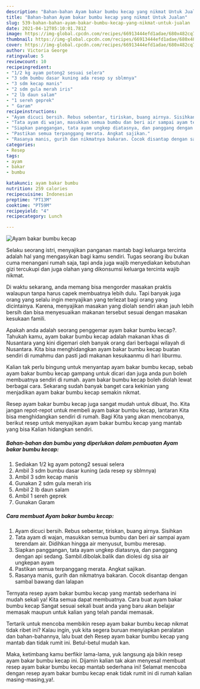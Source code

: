 ```yaml
---
description: "Bahan-bahan Ayam bakar bumbu kecap yang nikmat Untuk Jualan"
title: "Bahan-bahan Ayam bakar bumbu kecap yang nikmat Untuk Jualan"
slug: 539-bahan-bahan-ayam-bakar-bumbu-kecap-yang-nikmat-untuk-jualan
date: 2021-04-12T05:10:01.781Z
image: https://img-global.cpcdn.com/recipes/66913444efd1adae/680x482cq70/ayam-bakar-bumbu-kecap-foto-resep-utama.jpg
thumbnail: https://img-global.cpcdn.com/recipes/66913444efd1adae/680x482cq70/ayam-bakar-bumbu-kecap-foto-resep-utama.jpg
cover: https://img-global.cpcdn.com/recipes/66913444efd1adae/680x482cq70/ayam-bakar-bumbu-kecap-foto-resep-utama.jpg
author: Victoria George
ratingvalue: 5
reviewcount: 10
recipeingredient:
- "1/2 kg ayam potong2 sesuai selera"
- "3 sdm bumbu dasar kuning ada resep sy sblmnya"
- "3 sdm kecap manis"
- "2 sdm gula merah iris"
- "2 lb daun salam"
- "1 sereh geprek"
- " Garam"
recipeinstructions:
- "Ayam dicuci bersih. Rebus sebentar, tiriskan, buang airnya. Sisihkan"
- "Tata ayam di wajan, masukkan semua bumbu dan beri air sampai ayam terendam air. Didihkan hingga air menyusut, bumbu meresap."
- "Siapkan panggangan, tata ayam ungkep diatasnya, dan panggang dengan api sedang. Sambil.dibolak.balik dan diolesi dg sisa air ungkepan ayam"
- "Pastikan semua terpanggang merata. Angkat sajikan."
- "Rasanya manis, gurih dan nikmatnya bakaran. Cocok disantap dengan sambal bawang dan lalapan"
categories:
- Resep
tags:
- ayam
- bakar
- bumbu

katakunci: ayam bakar bumbu 
nutrition: 259 calories
recipecuisine: Indonesian
preptime: "PT13M"
cooktime: "PT59M"
recipeyield: "4"
recipecategory: Lunch

---
```



![Ayam bakar bumbu kecap](https://img-global.cpcdn.com/recipes/66913444efd1adae/680x482cq70/ayam-bakar-bumbu-kecap-foto-resep-utama.jpg)

Selaku seorang istri, menyajikan panganan mantab bagi keluarga tercinta adalah hal yang mengasyikan bagi kamu sendiri. Tugas seorang ibu bukan cuma menangani rumah saja, tapi anda juga wajib menyediakan kebutuhan gizi tercukupi dan juga olahan yang dikonsumsi keluarga tercinta wajib nikmat.

Di waktu  sekarang, anda memang bisa mengorder masakan praktis walaupun tanpa harus capek membuatnya lebih dulu. Tapi banyak juga orang yang selalu ingin menyajikan yang terlezat bagi orang yang dicintainya. Karena, menyajikan masakan yang diolah sendiri akan jauh lebih bersih dan bisa menyesuaikan makanan tersebut sesuai dengan masakan kesukaan famili. 



Apakah anda adalah seorang penggemar ayam bakar bumbu kecap?. Tahukah kamu, ayam bakar bumbu kecap adalah makanan khas di Nusantara yang kini digemari oleh banyak orang dari berbagai wilayah di Nusantara. Kita bisa menghidangkan ayam bakar bumbu kecap buatan sendiri di rumahmu dan pasti jadi makanan kesukaanmu di hari liburmu.

Kalian tak perlu bingung untuk menyantap ayam bakar bumbu kecap, sebab ayam bakar bumbu kecap gampang untuk dicari dan juga anda pun boleh membuatnya sendiri di rumah. ayam bakar bumbu kecap boleh diolah lewat berbagai cara. Sekarang sudah banyak banget cara kekinian yang menjadikan ayam bakar bumbu kecap semakin nikmat.

Resep ayam bakar bumbu kecap juga sangat mudah untuk dibuat, lho. Kita jangan repot-repot untuk membeli ayam bakar bumbu kecap, lantaran Kita bisa menghidangkan sendiri di rumah. Bagi Kita yang akan mencobanya, berikut resep untuk menyajikan ayam bakar bumbu kecap yang mantab yang bisa Kalian hidangkan sendiri.

<!--inarticleads1-->

##### Bahan-bahan dan bumbu yang diperlukan dalam pembuatan Ayam bakar bumbu kecap:

1. Sediakan 1/2 kg ayam potong2 sesuai selera
1. Ambil 3 sdm bumbu dasar kuning (ada resep sy sblmnya)
1. Ambil 3 sdm kecap manis
1. Gunakan 2 sdm gula merah iris
1. Ambil 2 lb daun salam
1. Ambil 1 sereh geprek
1. Gunakan  Garam




<!--inarticleads2-->

##### Cara membuat Ayam bakar bumbu kecap:

1. Ayam dicuci bersih. Rebus sebentar, tiriskan, buang airnya. Sisihkan
1. Tata ayam di wajan, masukkan semua bumbu dan beri air sampai ayam terendam air. Didihkan hingga air menyusut, bumbu meresap.
1. Siapkan panggangan, tata ayam ungkep diatasnya, dan panggang dengan api sedang. Sambil.dibolak.balik dan diolesi dg sisa air ungkepan ayam
1. Pastikan semua terpanggang merata. Angkat sajikan.
1. Rasanya manis, gurih dan nikmatnya bakaran. Cocok disantap dengan sambal bawang dan lalapan




Ternyata resep ayam bakar bumbu kecap yang mantab sederhana ini mudah sekali ya! Kita semua dapat membuatnya. Cara buat ayam bakar bumbu kecap Sangat sesuai sekali buat anda yang baru akan belajar memasak maupun untuk kalian yang telah pandai memasak.

Tertarik untuk mencoba membikin resep ayam bakar bumbu kecap nikmat tidak ribet ini? Kalau ingin, yuk kita segera buruan menyiapkan peralatan dan bahan-bahannya, lalu buat deh Resep ayam bakar bumbu kecap yang mantab dan tidak rumit ini. Betul-betul mudah kan. 

Maka, ketimbang kamu berfikir lama-lama, yuk langsung aja bikin resep ayam bakar bumbu kecap ini. Dijamin kalian tak akan menyesal membuat resep ayam bakar bumbu kecap mantab sederhana ini! Selamat mencoba dengan resep ayam bakar bumbu kecap enak tidak rumit ini di rumah kalian masing-masing,ya!.

